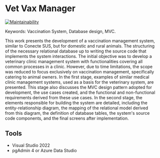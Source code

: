 # Vet Vax Manager

[![Maintainability](https://api.codeclimate.com/v1/badges/6da0abe5b0951a11966b/maintainability)](https://codeclimate.com/github/profwellington/vet-vax-manager/maintainability)

Keywords: Vaccination System, Database design, MVC.

This work presents the development of a vaccination management system, similar to Conecte SUS, but for domestic and rural animals.
The structuring of the necessary relational database up to writing the source code that implements the system interactions. 
The initial objective was to develop a veterinary clinic management system with functionalities covering all common processes in a clinic.
However, due to time limitations, the scope was reduced to focus exclusively on vaccination management, specifically catering to animal owners.
In the first stage, examples of similar medical clinic management systems, used as a basis for the veterinary system, are presented. 
This stage also discusses the MVC design pattern adopted for development, the use cases created, and the functional and non-functional requirements derived from these use cases. 
In the second stage, the elements responsible for building the system are detailed, including the entity-relationship diagram, the mapping of the relational model derived from this diagram, the definition of database tables, the system's source code components, and the final screens after implementation.

## Tools
- Visual Studio 2022
- pgAdmin 4 or Azure Data Studio